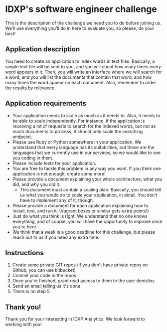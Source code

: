 # IDXP's software engineer challenge

This is the description of the challenge we need you to do before joining us. We'll use everything you'll do in here to evaluate you, so please, do your best!

## Application description

You need to create an application to index words in text files. Basically, a simple text file will be sent to you, and you will count how many times every word appears in it. Then, you will write an interface where we will search for a word, and you will list the documents that contain that word, and how many times the word appear on each document. Also, remember to order the results by relevance.

## Application requirements

- Your application needs to scale as much as it needs to. Also, it needs to be able to scale independently. For instance, if the application is receiving a lot of requests to search for the indexed words, but not as much documents to process, it should only scale the searching endpoint.
- Please use Ruby or Python somewhere in your application. We understand that every language has its suitabilities, but these are the languages that we currently use in our services, so we would like to see you coding in them.
- Please include tests for your application.
- You are free to tackle this problem in any way you want. If you think one application is not enough, create some more!
- Please provide a document explaining your whole architecture, what you did, and why you did it.
  - This document must contain a scaling plan. Basically, you should tell us what you would do to scale your application, in detail. You don't have to implement any of it, though.
- Please provide a document for each application explaining how to install, test, and run it. (Vagrant boxes or similar gets extra points!)
- Just do what you think is right. We understand that no one knows everything, and of course, you will have the opportunity to improve once you're here.
- We think that a week is a good deadline for this challenge, but please reach out to us if you need any extra time.

## Instructions

1. Create some private GIT repos (if you don't have private repos on Github, you can use bitbucket)
2. Commit your code in the repos
3. Once you're finished, grant read access to them to the user denislins
4. Send an email telling us it's done
5. There is no step 5.

## Thank you!

Thank you for your interesting in IDXP Analytics. We look forward to working with you!
